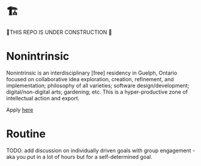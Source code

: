 # 🏗️
🚧THIS REPO IS UNDER CONSTRUCTION 🚧

# Nonintrinsic

Nonintrinsic is an interdisciplinary [free] residency in Guelph, Ontario focused on collaborative idea exploration, creation, refinement, and implementation; philosophy of all varieties; software design/development; digital/non-digital arts; gardening; etc. This is a hyper-productive zone of intellectual action and export. 

Apply [here](https://docs.google.com/forms/d/e/1FAIpQLSdSfg1x76UvTuIm5T-ViDkQUOIPZURQmo5e99gfDm3uDVVsYQ/viewform?usp=sf_link)

# Routine

TODO: add discussion on individually driven goals with group engagement - aka
you put in a lot of hours but for a self-determined goal.  


